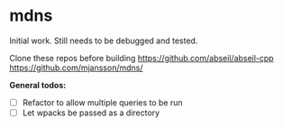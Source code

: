 # mdns
Initial work. Still needs to be debugged and tested.

Clone these repos before building
https://github.com/abseil/abseil-cpp
https://github.com/mjansson/mdns/

**General todos:**
- [ ] Refactor to allow multiple queries to be run
- [ ] Let wpacks be passed as a directory 
